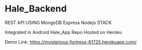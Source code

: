 # Hale_Backend
REST API USING MongoDB Express Nodejs STACK 

Integrated in Android Hale_App Repo
Hosted on Heroku

Demo Link: https://mysterious-fortress-61725.herokuapp.com/
